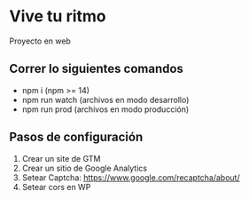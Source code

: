 # Vive tu ritmo
Proyecto en web

## Correr lo siguientes comandos

- npm i (npm >= 14)
- npm run watch (archivos en modo desarrollo)
- npm run prod (archivos en modo producción)

## Pasos de configuración

1. Crear un site de GTM
2. Crear un sitio de Google Analytics
3. Setear Captcha: https://www.google.com/recaptcha/about/
4. Setear cors en WP
